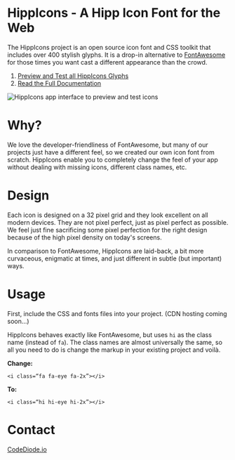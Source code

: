 # HippIcons - A Hipp Icon Font for the Web

The HippIcons project is an open source icon font and CSS toolkit that includes over 400 stylish glyphs. It is a drop-in alternative to [FontAwesome](https://github.com/FortAwesome/Font-Awesome) for those times you want cast a different appearance than the crowd.

1. [Preview and Test all HippIcons Glyphs](https://hippicons.com/icons)
2. [Read the Full Documentation](https://hippicons.com/documentation)

![HippIcons app interface to preview and test icons](https://storage.googleapis.com/hippicons/hippicons_app_interface.png)

# Why?

We love the developer-friendliness of FontAwesome, but many of our projects just have a different feel, so we created our own icon font from scratch. HippIcons enable you to completely change the feel of your app without dealing with missing icons, different class names, etc.

# Design

Each icon is designed on a 32 pixel grid and they look excellent on all modern devices. They are not pixel perfect, just as pixel perfect as possible. We feel just fine sacrificing some pixel perfection for the right design because of the high pixel density on today's screens.

In comparison to FontAwesome, HippIcons are laid-back, a bit more curvaceous, enigmatic at times, and just different in subtle (but important) ways.

# Usage

First, include the CSS and fonts files into your project. (CDN hosting coming soon…)

HippIcons behaves exactly like FontAwesome, but uses `hi` as the class name (instead of `fa`). The class names are almost universally the same, so all you need to do is change the markup in your existing project and voilà.

**Change:**

`<i class=“fa fa-eye fa-2x”></i>`

**To:**

`<i class=“hi hi-eye hi-2x”></i>`

# Contact

[CodeDiode.io](https://codediode.io)
